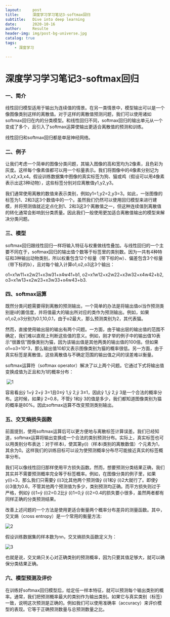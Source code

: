 ```yaml
---
layout:     post                    
title:      深度学习学习笔记3-softmax回归              
subtitle:   Dive into deep learning 
date:       2020-10-16              
author:     Resulte                      
header-img: img/post-bg-universe.jpg 
catalog: true                       
tags:                               
    - 深度学习

---
```


# 深度学习学习笔记3-softmax回归

### 一、简介

线性回归模型适用于输出为连续值的情景。在另一类情景中，模型输出可以是一个像图像类别这样的离散值。对于这样的离散值预测问题，我们可以使用诸如softmax回归在内的分类模型。和线性回归不同，softmax回归的输出单元从一个变成了多个，且引入了softmax运算使输出更适合离散值的预测和训练。

线性回归和softmax回归都是单层神经网络。

### 二、例子

让我们考虑一个简单的图像分类问题，其输入图像的高和宽均为2像素，且色彩为灰度。这样每个像素值都可以用一个标量表示。我们将图像中的4像素分别记为x1,x2,x3,x4。假设训练数据集中图像的真实标签为狗、猫或鸡（假设可以用4像素表示出这3种动物），这些标签分别对应离散值y1,y2,y3。

我们通常使用离散的数值来表示类别，例如y1=1,y2=2,y3=3。如此，一张图像的标签为1、2和3这3个数值中的一个。虽然我们仍然可以使用回归模型来进行建模，并将预测值就近定点化到1、2和3这3个离散值之一，但这种连续值到离散值的转化通常会影响到分类质量。因此我们一般使用更加适合离散值输出的模型来解决分类问题。

### 三、模型

softmax回归跟线性回归一样将输入特征与权重做线性叠加。与线性回归的一个主要不同在于，softmax回归的输出值个数等于标签里的类别数。因为一共有4种特征和3种输出动物类别，所以权重包含12个标量（带下标的w）、偏差包含3个标量（带下标的b），且对每个输入计算o1,o2,o3这3个输出：

o1=x1w11+x2w21+x3w31+x4w41+b1,
o2=x1w12+x2w22+x3w32+x4w42+b2,
o3=x1w13+x2w23+x3w33+x4w43+b3.

### 四、softmax运算

既然分类问题需要得到离散的预测输出，一个简单的办法是将输出值oi当作预测类别是ii的置信度，并将值最大的输出所对应的类作为预测输出。例如，如果o1,o2,o3分别为0.1,10,0.1，由于o2最大，那么预测类别为2，其代表猫。

然而，直接使用输出层的输出有两个问题。一方面，由于输出层的输出值的范围不确定，我们难以直观上判断这些值的意义。例如，刚才举的例子中的输出值10表示“很置信”图像类别为猫，因为该输出值是其他两类的输出值的100倍。但如果o1=o3=10^3，那么输出值10却又表示图像类别为猫的概率很低。另一方面，由于真实标签是离散值，这些离散值与不确定范围的输出值之间的误差难以衡量。

softmax运算符（softmax operator）解决了以上两个问题。它通过下式将输出值变换成值为正且和为1的概率分布：

​	![1](https://edu-boker.oss-cn-beijing.aliyuncs.com/dl/2/1.jpg)

容易看出ŷ 1+ŷ 2+ŷ 3=1且0≤ŷ 1,ŷ 2,ŷ 3≤1，因此ŷ 1,ŷ 2,ŷ 3是一个合法的概率分布。这时候，如果ŷ 2=0.8，不管ŷ 1和ŷ 3的值是多少，我们都知道图像类别为猫的概率是80%。因此softmax运算不改变预测类别输出。

### 五、交叉熵损失函数

前面提到，使用softmax运算后可以更方便地与离散标签计算误差。我们已经知道，softmax运算将输出变换成一个合法的类别预测分布。实际上，真实标签也可以用类别分布表达：对于样本i，使其第y(i)（样本i类别的离散数值）个元素为1，其余为0。这样我们的训练目标可以设为使预测概率分布尽可能接近真实的标签概率分布。

我们可以像线性回归那样使用平方损失函数。然而，想要预测分类结果正确，我们其实并不需要预测概率完全等于标签概率。例如，在图像分类的例子里，如果y(i)=3，那么我们只需要ŷ (i)3比其他两个预测值ŷ (i)1和ŷ (i)2大就行了。即使ŷ (i)3值为0.6，不管其他两个预测值为多少，类别预测均正确。而平方损失则过于严格，例如ŷ (i)1=ŷ (i)2=0.2比ŷ (i)1=0,ŷ (i)2=0.4的损失要小很多，虽然两者都有同样正确的分类预测结果。

改善上述问题的一个方法是使用更适合衡量两个概率分布差异的测量函数。其中，交叉熵（cross entropy）是一个常用的衡量方法:

![2](https://edu-boker.oss-cn-beijing.aliyuncs.com/dl/2/2.jpg)

假设训练数据集的样本数为nn，交叉熵损失函数定义为：

![3](https://edu-boker.oss-cn-beijing.aliyuncs.com/dl/2/3.jpg)

也就是说，交叉熵只关心对正确类别的预测概率，因为只要其值足够大，就可以确保分类结果正确。

### 六、模型预测及评价

在训练好softmax回归模型后，给定任一样本特征，就可以预测每个输出类别的概率。通常，我们把预测概率最大的类别作为输出类别。如果它与真实类别（标签）一致，说明这次预测是正确的。例如我们可以使用准确率（accuracy）来评价模型的表现。它等于正确预测数量与总预测数量之比。